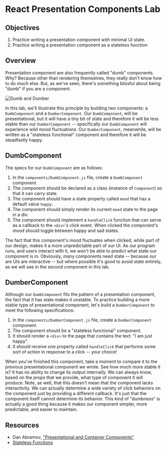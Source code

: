 # React Presentation Components Lab

## Objectives

1. Practice writing a presentation component with minimal UI state.
2. Practice writing a presentation component as a stateless function

## Overview

Presentation component are also frequently called "dumb" components. Why? Because
other than rendering themselves, they really don't know how to do much else. But,
as we've seen, there's something blissful about being "dumb" if you are a component.

![Dumb and Dumber](https://media.giphy.com/media/2dcW1Dlu2sZnW/giphy.gif)

In this lab, we'll illustrate this principle by building two components:
a `DumbComponent` and a `DumberComponent`. Our `DumbComponent`, will be presentational,
but it will have a tiny bit of state and therefore it will be less stable than
our `DumberComponent` -- specifically our `DumbComponent` will experience wild
mood fluctuations. Our `DumberComponent`, meanwhile, will be written as a
"stateless functional" component and therefore it will be steadfastly happy.

## DumbComponent

The specs for our `DumbComponent` are as follows:

1. In the `components/DumbComponent.js` file, create a `DumbComponent` component.
2. The component should be declared as a class (instance of `Component`) so
   that it can carry state.
3. The component should have a state property called `mood` that has a default
   value `happy`.
4. The component should simply render its current `mood` state to the page in
   a div.
5. The component should implement a `handleClick` function that can serve as a
   callback to the `<div>`'s click event. When clicked the component's mood 
   should toggle between happy and sad states.

The fact that this component's mood fluctuates when clicked,
while part of our design, makes it a more unpredictable part of our UI. As our
program runs, and users interact with it, we won't be able to predict what
state our component is in. Obviously, many components need state -- because our
are UIs are interactive -- but where possible it's good to avoid
state entirely, as we will see in the second component in this lab.

## DumberComponent

Although our `DumbComponent` fits the pattern of a presentation component, the
fact that it has state makes it unstable. To practice building a more stable
type of presentational component, let's build a `DumberComponent` to meet the
following specifications:

1. In the `components/DumberComponent.js` file, create a `DumberComponent` component.
2. The component should be a "stateless functional" component.
3. It should render a `<div>` to the page that contains the text: "I am just happy".
4. It should receive one property called `handleClick` that performs some sort of
   action in response to a click -- your choice!

When you've finished this component, take a moment to compare it to the previous
presentational component we wrote. See how much more stable it is? It has no ability
to change its output internally. We can always know, based on the props that we
provide, what type of component it will produce. Note, as well, that this doesn't mean
that the component lacks interactivity. We can actually determine a wide variety of
click behaviors on the component just by providing a different callback. It's just that
the component itself cannot determine its behavior. This kind of "dumbness" is
actually a good thing because it makes our component simpler, more predictable,
and easier to maintain.

## Resources
- Dan Abramov, ["Presentational and Container Components"](https://medium.com/@dan_abramov/smart-and-dumb-components-7ca2f9a7c7d0#.quaiihhh3)
- [Stateless Functions](https://facebook.github.io/react/docs/reusable-components.html#stateless-functions)
